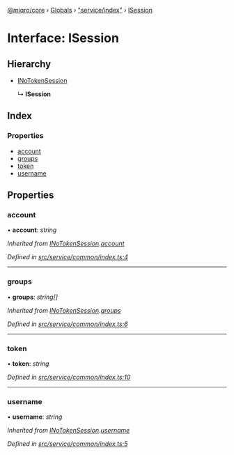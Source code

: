 [@miqro/core](../README.md) › [Globals](../globals.md) › ["service/index"](../modules/_service_index_.md) › [ISession](_service_index_.isession.md)

# Interface: ISession

## Hierarchy

* [INoTokenSession](_index_.inotokensession.md)

  ↳ **ISession**

## Index

### Properties

* [account](_service_index_.isession.md#account)
* [groups](_service_index_.isession.md#groups)
* [token](_service_index_.isession.md#token)
* [username](_service_index_.isession.md#username)

## Properties

###  account

• **account**: *string*

*Inherited from [INoTokenSession](_index_.inotokensession.md).[account](_index_.inotokensession.md#account)*

*Defined in [src/service/common/index.ts:4](https://github.com/claukers/miqro-core/blob/05bc2b3/src/service/common/index.ts#L4)*

___

###  groups

• **groups**: *string[]*

*Inherited from [INoTokenSession](_index_.inotokensession.md).[groups](_index_.inotokensession.md#groups)*

*Defined in [src/service/common/index.ts:6](https://github.com/claukers/miqro-core/blob/05bc2b3/src/service/common/index.ts#L6)*

___

###  token

• **token**: *string*

*Defined in [src/service/common/index.ts:10](https://github.com/claukers/miqro-core/blob/05bc2b3/src/service/common/index.ts#L10)*

___

###  username

• **username**: *string*

*Inherited from [INoTokenSession](_index_.inotokensession.md).[username](_index_.inotokensession.md#username)*

*Defined in [src/service/common/index.ts:5](https://github.com/claukers/miqro-core/blob/05bc2b3/src/service/common/index.ts#L5)*
